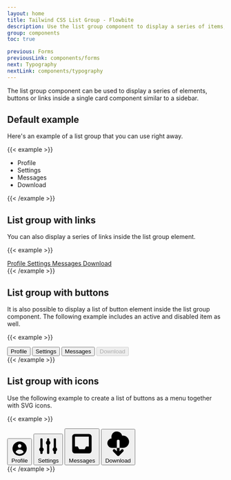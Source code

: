 ```yaml
---
layout: home
title: Tailwind CSS List Group - Flowbite
description: Use the list group component to display a series of items, buttons or links inside a single element
group: components
toc: true

previous: Forms
previousLink: components/forms
next: Typography
nextLink: components/typography
---
```


The list group component can be used to display a series of elements, buttons or links inside a single card component similar to a sidebar.

## Default example

Here's an example of a list group that you can use right away.

{{< example >}}
<ul class="bg-white rounded-lg border border-gray-200 w-48 text-gray-900 text-sm font-medium dark:bg-gray-700 dark:border-gray-600 dark:text-white">
    <li class="px-4 py-2 border-b border-gray-200 w-full rounded-t-lg dark:border-gray-600">Profile</li>
    <li class="px-4 py-2 border-b border-gray-200 w-full dark:border-gray-600">Settings</li>
    <li class="px-4 py-2 border-b border-gray-200 w-full dark:border-gray-600">Messages</li>
    <li class="px-4 py-2 w-full rounded-b-lg">Download</li>
</ul>
{{< /example >}}

## List group with links

You can also display a series of links inside the list group element.

{{< example >}}
<div class="bg-white rounded-lg border border-gray-200 w-48 text-gray-900 text-sm font-medium dark:bg-gray-700 dark:border-gray-600 dark:text-white">
    <a href="#" aria-current="true" class="block px-4 py-2 border-b border-gray-200 w-full rounded-t-lg bg-blue-700 text-white cursor-pointer dark:bg-gray-800 dark:border-gray-600">
        Profile
    </a>
    <a href="#" class="block px-4 py-2 border-b border-gray-200 w-full hover:bg-gray-100 hover:text-blue-700 focus:outline-none focus:ring-2 focus:ring-blue-700 focus:text-blue-700 cursor-pointer dark:border-gray-600 dark:hover:bg-gray-600 dark:hover:text-white dark:focus:ring-gray-500 dark:focus:text-white">
        Settings
    </a>
    <a href="#" class="block px-4 py-2 border-b border-gray-200 w-full hover:bg-gray-100 hover:text-blue-700 focus:outline-none focus:ring-2 focus:ring-blue-700 focus:text-blue-700 cursor-pointer dark:border-gray-600 dark:border-gray-600 dark:hover:bg-gray-600 dark:hover:text-white dark:focus:ring-gray-500 dark:focus:text-white">
        Messages
    </a>
    <a href="#" class="block px-4 py-2 w-full rounded-b-lg hover:bg-gray-100 hover:text-blue-700 focus:outline-none focus:ring-2 focus:ring-blue-700 focus:text-blue-700 cursor-pointer dark:border-gray-600 dark:hover:bg-gray-600 dark:hover:text-white dark:focus:ring-gray-500 dark:focus:text-white">
        Download
    </a>
</div>
{{< /example >}}

## List group with buttons

It is also possible to display a list of button element inside the list group component. The following example includes an active and disabled item as well.

{{< example >}}
<div class="bg-white rounded-lg border border-gray-200 w-48 text-gray-900 text-sm font-medium dark:bg-gray-700 dark:border-gray-600 dark:text-white">
    <button aria-current="true" type="button" class="text-left px-4 py-2 border-b border-gray-200 w-full rounded-t-lg bg-blue-700 text-white focus:outline-none cursor-pointer dark:bg-gray-800 dark:border-gray-600">
        Profile
    </button>
    <button type="button" class="text-left px-4 py-2 border-b border-gray-200 w-full hover:bg-gray-100 hover:text-blue-700 focus:outline-none focus:ring-2 focus:ring-blue-700 focus:text-blue-700 cursor-pointer dark:border-gray-600 dark:border-gray-600 dark:hover:bg-gray-600 dark:hover:text-white dark:focus:ring-gray-500 dark:focus:text-white">
        Settings
    </button>
    <button type="button" class="text-left px-4 py-2 border-b border-gray-200 w-full hover:bg-gray-100 hover:text-blue-700 focus:outline-none focus:ring-2 focus:ring-blue-700 focus:text-blue-700 cursor-pointer dark:border-gray-600 dark:border-gray-600 dark:hover:bg-gray-600 dark:hover:text-white dark:focus:ring-gray-500 dark:focus:text-white">
        Messages
    </button>
    <button disabled type="button" class="text-left px-4 py-2 bg-gray-100 w-full rounded-b-lg cursor-not-allowed dark:bg-gray-600 dark:text-gray-400">
        Download
    </button>
</div>
{{< /example >}}

## List group with icons

Use the following example to create a list of buttons as a menu together with SVG icons.

{{< example >}}
<div class="bg-white rounded-lg border text-gray-900 border-gray-200 w-48 dark:bg-gray-700 dark:border-gray-600 dark:text-white">
    <button type="button" class="px-4 py-2 relative hover:bg-gray-100 hover:text-blue-700 text-sm font-medium border-b border-gray-200 focus:z-10 focus:ring-2 focus:ring-blue-700 focus:text-blue-700 w-full rounded-t-lg inline-flex items-center dark:border-gray-600 dark:border-gray-600 dark:hover:bg-gray-600 dark:hover:text-white dark:focus:ring-gray-500 dark:focus:text-white">
        <svg class="w-4 h-4 mr-2 fill-current" fill="currentColor" viewBox="0 0 20 20" xmlns="http://www.w3.org/2000/svg"><path fill-rule="evenodd" d="M18 10a8 8 0 11-16 0 8 8 0 0116 0zm-6-3a2 2 0 11-4 0 2 2 0 014 0zm-2 4a5 5 0 00-4.546 2.916A5.986 5.986 0 0010 16a5.986 5.986 0 004.546-2.084A5 5 0 0010 11z" clip-rule="evenodd"></path></svg>
        Profile
    </button>
    <button type="button" class="px-4 py-2 relative hover:bg-gray-100 hover:text-blue-700text-sm font-medium border-b border-gray-200 focus:z-10 focus:ring-2 focus:ring-blue-700 focus:text-blue-700 w-full inline-flex items-center dark:border-gray-600 dark:border-gray-600 dark:hover:bg-gray-600 dark:hover:text-white dark:focus:ring-gray-500 dark:focus:text-white">
        <svg class="w-4 h-4 mr-2 fill-current" fill="currentColor" viewBox="0 0 20 20" xmlns="http://www.w3.org/2000/svg"><path d="M5 4a1 1 0 00-2 0v7.268a2 2 0 000 3.464V16a1 1 0 102 0v-1.268a2 2 0 000-3.464V4zM11 4a1 1 0 10-2 0v1.268a2 2 0 000 3.464V16a1 1 0 102 0V8.732a2 2 0 000-3.464V4zM16 3a1 1 0 011 1v7.268a2 2 0 010 3.464V16a1 1 0 11-2 0v-1.268a2 2 0 010-3.464V4a1 1 0 011-1z"></path></svg>
        Settings
    </button>
    <button type="button" class="px-4 py-2 relative hover:bg-gray-100 hover:text-blue-700 text-sm font-medium border-b border-gray-200 focus:z-10 focus:ring-2 focus:ring-blue-700 focus:text-blue-700 w-full inline-flex items-center dark:border-gray-600 dark:border-gray-600 dark:hover:bg-gray-600 dark:hover:text-white dark:focus:ring-gray-500 dark:focus:text-white">
        <svg class="w-4 h-4 mr-2 fill-current" fill="currentColor" viewBox="0 0 20 20" xmlns="http://www.w3.org/2000/svg"><path fill-rule="evenodd" d="M5 3a2 2 0 00-2 2v10a2 2 0 002 2h10a2 2 0 002-2V5a2 2 0 00-2-2H5zm0 2h10v7h-2l-1 2H8l-1-2H5V5z" clip-rule="evenodd"></path></svg>
        Messages
    </button>
    <button type="button" class="px-4 py-2 relative hover:bg-gray-100 hover:text-blue-700 text-sm font-medium focus:z-10 focus:ring-2 focus:ring-blue-700 focus:text-blue-700 w-full rounded-b-lg inline-flex items-center dark:border-gray-600 dark:border-gray-600 dark:hover:bg-gray-600 dark:hover:text-white dark:focus:ring-gray-500 dark:focus:text-white">
        <svg class="w-4 h-4 mr-2 fill-current" fill="currentColor" viewBox="0 0 20 20" xmlns="http://www.w3.org/2000/svg"><path fill-rule="evenodd" d="M2 9.5A3.5 3.5 0 005.5 13H9v2.586l-1.293-1.293a1 1 0 00-1.414 1.414l3 3a1 1 0 001.414 0l3-3a1 1 0 00-1.414-1.414L11 15.586V13h2.5a4.5 4.5 0 10-.616-8.958 4.002 4.002 0 10-7.753 1.977A3.5 3.5 0 002 9.5zm9 3.5H9V8a1 1 0 012 0v5z" clip-rule="evenodd"></path></svg>
        Download
    </button>
</div>
{{< /example >}}